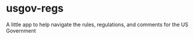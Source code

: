 # usgov-regs
A little app to help navigate the rules, regulations, and comments for the US Government
